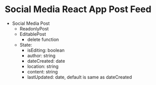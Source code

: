 # Social Media React App Post Feed 

- Social Media Post 
    - ReadonlyPost
    - EditablePost 
        - delete function
    - State:
        - isEditing: boolean 
        - author: string 
        - dateCreated: date
        - location: string 
        - content: string 
        - lastUpdated: date, default is same as dateCreated